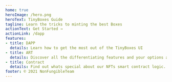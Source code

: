 ```yaml
---
home: true
heroImage: /hero.png
heroText: TinyBoxes Guide
tagline: Learn the tricks to minting the best Boxes
actionText: Get Started →
actionLink: /dapp
features:
- title: DAPP
  details: Learn how to get the most out of the TinyBoxes UI
- title: ART
  details: Discover all the differentiating features and your options as a box artist.
- title: Contract
  details: Find out whats special about our NFTs smart contract logic.
footer: © 2021 NonFungibleTeam
---
```

